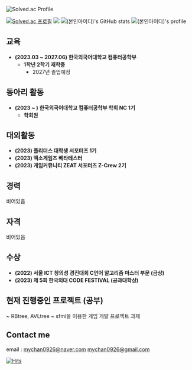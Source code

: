 ![Solved.ac Profile](https://capsule-render.vercel.app/api?type=Waving&color=638fda&height=200&section=header&text=정명찬&fontSize=70&&fontColor=ffffff) 

[![Solved.ac
프로필](http://mazassumnida.wtf/api/v2/generate_badge?boj=mychan0926)](https://solved.ac/mychan0926) <img src="http://mazandi.herokuapp.com/api?handle=mychan0926&theme=cold"/>
![(본인아이디)'s GitHub stats](https://github-readme-stats.vercel.app/api?username=mychan0926&show_icons=true&theme=tokyonight)
![(본인아이디)'s profile](https://github-profile-trophy.vercel.app/?username=mychan0926&margin-h=50&margin-w=10&row=1&column=8&no-frame=false&theme=algolia)  
## 교육
* **(2023.03 ~ 2027.06) 한국외국어대학교 컴퓨터공학부**
  - **1학년 2학기 재학중**
    + 2027년 졸업예정
## 동아리 활동
* **(2023 ~ ) 한국외국어대학교 컴퓨터공학부 학회 NC 1기**
  - **학회원**
## 대외활동
* **(2023) 플리더스 대학생 서포터즈 1기** 
* **(2023) 엑소게임즈 베타테스터** 
* **(2023) 게임커뮤니티 ZEAT 서포터즈 Z-Crew 2기** 

## 경력
비어있음

## 자격
비어있음


## 수상
* **(2022) 서울 ICT 창의성 경진대회 C언어 알고리즘 마스터 부문 (금상)**
* **(2023) 제 5회 한국외대 CODE FESTIVAL (공과대학상)**
## 현재 진행중인 프로젝트 (공부)
~ RBtree, AVLtree
~ sfml을 이용한 게임 개발 프로젝트 과제
## Contact me

email : <mychan0926@naver.com> <mychan0926@gmail.com>   


  
[![Hits](https://hits.seeyoufarm.com/api/count/incr/badge.svg?url=https%3A%2F%2Fgithub.com%2Fmychan0926%2Fmychan0926&count_bg=%23638FDA&title_bg=%23555555&icon=ghostery.svg&icon_color=%23E7E7E7&title=Github+%28%EC%98%A4%EB%8A%98+%EB%B0%A9%EB%AC%B8%EC%9E%90+%2F+%EC%A0%84%EC%B2%B4+%EB%B0%A9%EB%AC%B8%EC%9E%90%29&edge_flat=false)](https://hits.seeyoufarm.com)
  
</div>
